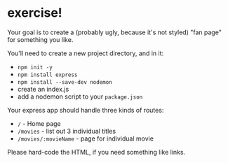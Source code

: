 # exercise!

Your goal is to create a (probably ugly, because it's not styled) "fan page" for something you like.

You'll need to create a new project directory, and in it:

- `npm init -y`
- `npm install express`
- `npm install --save-dev nodemon`
- create an index.js
- add a nodemon script to your `package.json`

Your express app should handle three kinds of routes:

- `/` - Home page
- `/movies` - list out 3 individual titles
- `/movies/:movieName` - page for individual movie

Please hard-code the HTML, if you need something like links.